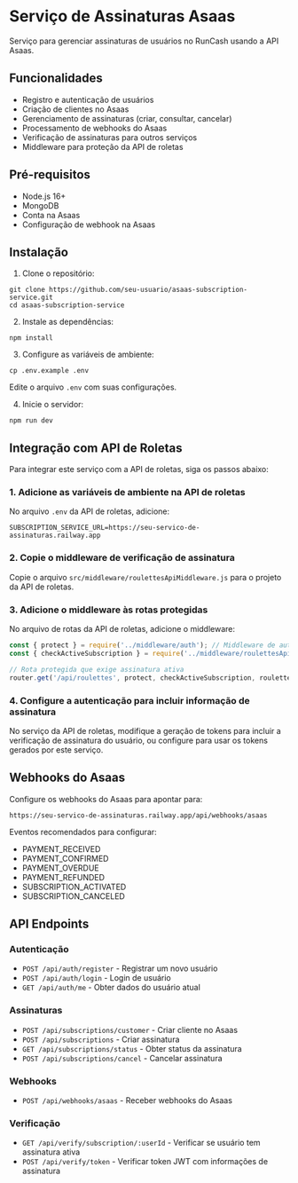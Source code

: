 # Serviço de Assinaturas Asaas

Serviço para gerenciar assinaturas de usuários no RunCash usando a API Asaas.

## Funcionalidades

- Registro e autenticação de usuários
- Criação de clientes no Asaas
- Gerenciamento de assinaturas (criar, consultar, cancelar)
- Processamento de webhooks do Asaas
- Verificação de assinaturas para outros serviços
- Middleware para proteção da API de roletas

## Pré-requisitos

- Node.js 16+
- MongoDB
- Conta na Asaas
- Configuração de webhook na Asaas

## Instalação

1. Clone o repositório:
```
git clone https://github.com/seu-usuario/asaas-subscription-service.git
cd asaas-subscription-service
```

2. Instale as dependências:
```
npm install
```

3. Configure as variáveis de ambiente:
```
cp .env.example .env
```
Edite o arquivo `.env` com suas configurações.

4. Inicie o servidor:
```
npm run dev
```

## Integração com API de Roletas

Para integrar este serviço com a API de roletas, siga os passos abaixo:

### 1. Adicione as variáveis de ambiente na API de roletas

No arquivo `.env` da API de roletas, adicione:

```
SUBSCRIPTION_SERVICE_URL=https://seu-servico-de-assinaturas.railway.app
```

### 2. Copie o middleware de verificação de assinatura

Copie o arquivo `src/middleware/roulettesApiMiddleware.js` para o projeto da API de roletas.

### 3. Adicione o middleware às rotas protegidas

No arquivo de rotas da API de roletas, adicione o middleware:

```javascript
const { protect } = require('../middleware/auth'); // Middleware de autenticação existente
const { checkActiveSubscription } = require('../middleware/roulettesApiMiddleware');

// Rota protegida que exige assinatura ativa
router.get('/api/roulettes', protect, checkActiveSubscription, rouletteController.getRoulettes);
```

### 4. Configure a autenticação para incluir informação de assinatura

No serviço da API de roletas, modifique a geração de tokens para incluir a verificação de assinatura do usuário, ou configure para usar os tokens gerados por este serviço.

## Webhooks do Asaas

Configure os webhooks do Asaas para apontar para:

```
https://seu-servico-de-assinaturas.railway.app/api/webhooks/asaas
```

Eventos recomendados para configurar:
- PAYMENT_RECEIVED
- PAYMENT_CONFIRMED 
- PAYMENT_OVERDUE
- PAYMENT_REFUNDED
- SUBSCRIPTION_ACTIVATED
- SUBSCRIPTION_CANCELED

## API Endpoints

### Autenticação
- `POST /api/auth/register` - Registrar um novo usuário
- `POST /api/auth/login` - Login de usuário
- `GET /api/auth/me` - Obter dados do usuário atual

### Assinaturas
- `POST /api/subscriptions/customer` - Criar cliente no Asaas
- `POST /api/subscriptions` - Criar assinatura
- `GET /api/subscriptions/status` - Obter status da assinatura
- `POST /api/subscriptions/cancel` - Cancelar assinatura

### Webhooks
- `POST /api/webhooks/asaas` - Receber webhooks do Asaas

### Verificação
- `GET /api/verify/subscription/:userId` - Verificar se usuário tem assinatura ativa
- `POST /api/verify/token` - Verificar token JWT com informações de assinatura 